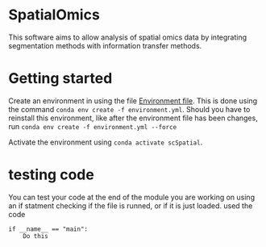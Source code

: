 # SpatialOmics
This software aims to allow analysis of spatial omics data by integrating segmentation methods with information transfer methods.


# Getting started
Create an environment in using the file [Environment file](environment.yml). This is done using the command `conda env create -f environment.yml`. Should you have to reinstall this environment, like after the environment file has been changes, run `conda env create -f environment.yml --force`

Activate the environment using `conda activate scSpatial`.


# testing code
You can test your code at the end of the module you are working on using an if statment checking if the file is runned, or if it is just loaded. used the code

    if __name__ == "main":
        Do this


